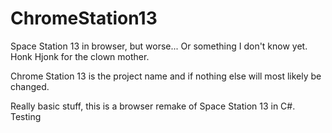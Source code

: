 # ChromeStation13
Space Station 13 in browser, but worse... Or something I don't know yet. Honk Hjonk for the clown mother.

Chrome Station 13 is the project name and if nothing else will most likely be changed.

Really basic stuff, this is a browser remake of Space Station 13 in C#.
Testing
